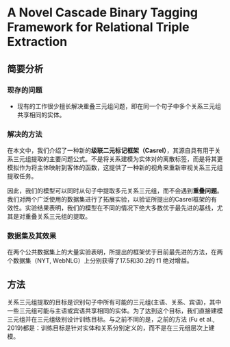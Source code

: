 # A Novel Cascade Binary Tagging Framework for Relational Triple Extraction

## 简要分析

### 现存的问题

- 现有的工作很少擅长解决重叠三元组问题，即在同一个句子中多个关系三元组共享相同的实体。

### 解决的方法

在本文中，我们介绍了一种新的**级联二元标记框架（Casrel）**，其源自具有用于关系三元组提取的主要问题公式。不是将关系建模为实体对的离散标签，而是将其更模拟作为将主体映射到客体的函数，这提供了一种新的视角来重新审视关系三元组提取任务。

因此，我们的模型可以同时从句子中提取多元关系三元组，而不会遇到**重叠问题**。我们对两个广泛使用的数据集进行了拓展实验，以验证所提出的Casrel框架的有效性。实验结果表明，我们的模型在不同的情况下绝大多数优于最先进的基线，尤其是对重叠关系三元组的提取。

### 数据集及其效果

在两个公共数据集上的大量实验表明，所提出的框架优于目前最先进的方法，在两个数据集（NYT, WebNLG）上分别获得了17.5和30.2的 f1 绝对增益。



## 方法

关系三元组提取的目标是识别句子中所有可能的三元组(主语、关系、宾语)，其中一些三元组可能与主语或宾语共享相同的实体。为了达到这个目标，我们直接建模三元组并在三元组级别设计训练目标。与之前不同的是，之前的方法 (Fu et al., 2019)都是：训练目标是针对实体和关系分别定义的，而不是在三元组层次上建模。

